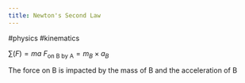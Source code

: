 ```yaml
---
title: Newton's Second Law
---
```

#physics #kinematics 

$\sum\limits (F)=ma$
$F_{\textrm{on B by A}}=m_{B}\times a_{B}$

The force on B is impacted by the mass of B and the acceleration of B